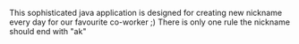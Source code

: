 This sophisticated java application is designed for creating new nickname every day for our favourite co-worker ;)
There is only one rule the nickname should end with "ak"